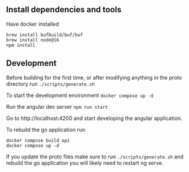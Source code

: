 ## Install dependencies and tools
Have docker installed

```shell
brew install bufbuild/buf/buf
brew install node@16
npm install
```

## Development
Before building for the first time, or after modifying anything in the proto directory run
`./scripts/generate.sh`

To start the development environment
`docker compose up -d`

Run the angular dev server
`npm run start`

Go to http://localhost:4200 and start developing the angular application.

To rebuild the go application run
```shell
docker compose build api
docker compose up -d
```

If you update the proto files make sure to run `./scripts/generate.sh` and rebuild the go application you will likely need to restart ng serve.